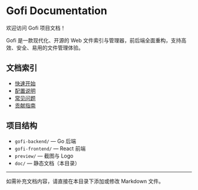 # Gofi Documentation

欢迎访问 Gofi 项目文档！

Gofi 是一款现代化、开源的 Web 文件索引与管理器，前后端全面重构，支持高效、安全、易用的文件管理体验。

## 文档索引

- [快速开始](./quickstart.md)
- [配置说明](./config.md)
- [常见问题](./faq.md)
- [贡献指南](./contributing.md)

## 项目结构

- `gofi-backend/` — Go 后端
- `gofi-frontend/` — React 前端
- `preview/` — 截图与 Logo
- `doc/` — 静态文档（本目录）

---

如需补充文档内容，请直接在本目录下添加或修改 Markdown 文件。 